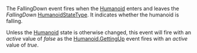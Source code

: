 The FallingDown event fires when the [Humanoid](https://developer.roblox.com/en-us/api-reference/class/Humanoid) enters and leaves the _FallingDown_ [HumanoidStateType](https://developer.roblox.com/en-us/api-reference/enum/HumanoidStateType). It indicates whether the humanoid is falling.

Unless the [Humanoid](https://developer.roblox.com/en-us/api-reference/class/Humanoid) state is otherwise changed, this event will fire with an _active_ value of _false_ as the [Humanoid.GettingUp](https://developer.roblox.com/en-us/api-reference/event/Humanoid/GettingUp) event fires with an _active_ value of _true_.